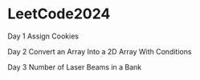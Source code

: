 # LeetCode2024

Day 1 Assign Cookies

Day 2 Convert an Array Into a 2D Array With Conditions

Day 3 Number of Laser Beams in a Bank
